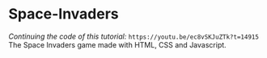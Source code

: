 # Space-Invaders
*Continuing the code of this tutorial:* `https://youtu.be/ec8vSKJuZTk?t=14915`
The Space Invaders game made with HTML, CSS and Javascript.